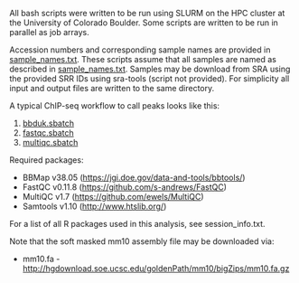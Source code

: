All bash scripts were written to be run using SLURM on the HPC cluster at the University of Colorado Boulder. Some scripts are written to be run in parallel as job arrays.

Accession numbers and corresponding sample names are provided in [sample_names.txt](). These scripts assume that all samples are named as described in [sample_names.txt](). Samples may be download from SRA using the provided SRR IDs using sra-tools (script not provided). For simplicity all input and output files are written to the same directory.

A typical ChIP-seq workflow to call peaks looks like this:
1. [bbduk.sbatch](https://github.com/coke6162/B2_SINE_enhancers/blob/main/ChIPseq_BMDM/bbduk.sbatch)
2. [fastqc.sbatch](https://github.com/coke6162/B2_SINE_enhancers/blob/main/ChIPseq_BMDM/fastqc.sbatch)
3. [multiqc.sbatch](https://github.com/coke6162/B2_SINE_enhancers/blob/main/ChIPseq_BMDM/multiqc.sbatch)

Required packages:
* BBMap v38.05 (https://jgi.doe.gov/data-and-tools/bbtools/)
* FastQC v0.11.8 (https://github.com/s-andrews/FastQC)
* MultiQC v1.7 (https://github.com/ewels/MultiQC)
* Samtools v1.10 (http://www.htslib.org/)

For a list of all R packages used in this analysis, see session_info.txt.

Note that the soft masked mm10 assembly file may be downloaded via:
* mm10.fa - http://hgdownload.soe.ucsc.edu/goldenPath/mm10/bigZips/mm10.fa.gz
